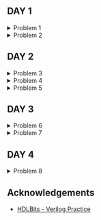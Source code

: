 ## DAY 1

<details>
<summary>Problem 1</summary>
<br>
Create a module with one input and one output that behaves like a wire.

<br>

Unlike physical wires, wires (and other signals) in Verilog are directional. This means information flows in only one direction, from (usually one) source to the sinks (The source is also often called a driver that drives a value onto a wire). In a Verilog "continuous assignment" (assign left_side = right_side;), the value of the signal on the right side is driven onto the wire on the left side. The assignment is "continuous" because the assignment continues all the time even if the right side's value changes. A continuous assignment is not a one-time event.

The ports on a module also have a direction (usually input or output). An input port is driven by something from outside the module, while an output port drives something outside. When viewed from inside the module, an input port is a driver or source, while an output port is a sink.

Your task is to create a wire by adding an assign statement to connect in to out. The parts outside the box are not your concern, but you should know that your circuit is tested by connecting signals from our test harness to the ports on your top_module.

In addition to continuous assignments, Verilog has three other assignment types that are used in procedural blocks, two of which are synthesizable. We won't be using them until we start using procedural blocks.
<br>
</details>

<details>
<summary>Problem 2</summary>
<br>
Create a module with 3 inputs and 4 outputs that behaves like wires that makes these connections:

a -> w<br>
b -> x<br>
b -> y<br>
c -> z<br>

The diagram below illustrates how each part of the circuit corresponds to each bit of Verilog code. From outside the module, there are three input ports and four output ports.

When you have multiple assign statements, the order in which they appear in the code does not matter. Unlike a programming language, assign statements ("continuous assignments") describe connections between things, not the action of copying a value from one thing to another.

One potential source of confusion that should perhaps be clarified now: The green arrows here represent connections between wires, but are not wires in themselves. The module itself already has 7 wires declared (named a, b, c, w, x, y, and z). This is because input and output declarations actually declare a wire unless otherwise specified. Writing input wire a is the same as input a. Thus, the assign statements are not creating wires, they are creating the connections between the 7 wires that already exist.
<br>
</details>

## DAY 2

<details>
<summary>Problem 3</summary>
<br>
Create a module that implements a NOT gate.

This circuit is similar to wire, but with a slight difference. When making the connection from the wire in to the wire out we're going to implement an inverter (or "NOT-gate") instead of a plain wire.

Use an assign statement. The assign statement will continuously drive the inverse of in onto wire out.
<br>
</details>

<details>
<summary>Problem 4</summary>
<br>
Create a module that implements an AND gate.

<br>

This circuit now has three wires (a, b, and out). Wires a and b already have values driven onto them by the input ports. But wire out currently is not driven by anything. Write an assign statement that drives out with the AND of signals a and b.

Note that this circuit is very similar to the NOT gate, just with one more input. If it sounds different, it's because I've started describing signals as being driven (has a known value determined by something attached to it) or not driven by something. Input wires are driven by something outside the module. assign statements will drive a logic level onto a wire. As you might expect, a wire cannot have more than one driver (what is its logic level if there is?), and a wire that has no drivers will have an undefined value (often treated as 0 when synthesizing hardware).
<br>
</details>

<details>
<summary>Problem 5</summary>
<br>
Create a module that implements a NOR gate. A NOR gate is an OR gate with its output inverted. A NOR function needs two operators when written in Verilog.

<br>

An assign statement drives a wire (or "net", as it's more formally called) with a value. This value can be as complex a function as you want, as long as it's a combinational (i.e., memory-less, with no hidden state) function. An assign statement is a continuous assignment because the output is "recomputed" whenever any of its inputs change, forever, much like a simple logic gate.
<br>
</details>

## DAY 3

<details>
<summary>Problem 6</summary>
<br>
Create a module that implements an XNOR gate.
<br>
</details>

<details>
<summary>Problem 7</summary>
<br>
Implement the following circuit. Create two intermediate wires (named anything you want) to connect the AND and OR gates together. Note that the wire that feeds the NOT gate is really wire out, so you do not necessarily need to declare a third wire here. Notice how wires are driven by exactly one source (output of a gate), but can feed multiple inputs.

<br>

If you're following the circuit structure in the diagram, you should end up with four assign statements, as there are four signals that need a value assigned.
<br>
</details>

## DAY 4

<details>
<summary>Problem 8</summary>
<br>
The 7458 is a chip with four AND gates and two OR gates. This problem is slightly more complex than 7420.

<br>

Create a module with the same functionality as the 7458 chip. It has 10 inputs and 2 outputs. You may choose to use an assign statement to drive each of the output wires, or you may choose to declare (four) wires for use as intermediate signals, where each internal wire is driven by the output of one of the AND gates. For extra practice, try it both ways.
<br>
</details>

## Acknowledgements

 - [HDLBits - Verilog Practice](https://hdlbits.01xz.net/wiki/Main_Page)